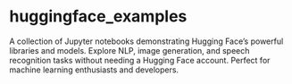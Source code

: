 # huggingface_examples
A collection of Jupyter notebooks demonstrating Hugging Face’s powerful libraries and models. Explore NLP, image generation, and speech recognition tasks without needing a Hugging Face account. Perfect for machine learning enthusiasts and developers.
